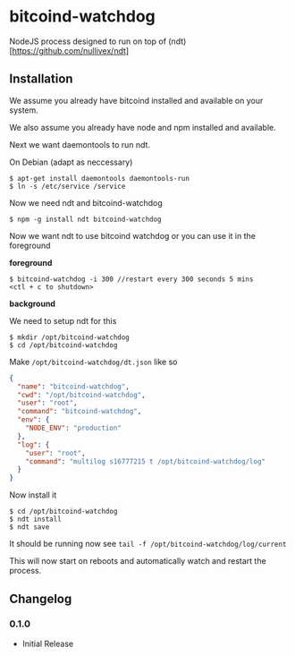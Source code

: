 bitcoind-watchdog
========

NodeJS process designed to run on top of (ndt)[https://github.com/nullivex/ndt]

## Installation

We assume you already have bitcoind installed and available on your system.

We also assume you already have node and npm installed and available.

Next we want daemontools to run ndt.

On Debian (adapt as neccessary)
```
$ apt-get install daemontools daemontools-run
$ ln -s /etc/service /service
```

Now we need ndt and bitcoind-watchdog

```
$ npm -g install ndt bitcoind-watchdog
```

Now we want ndt to use bitcoind watchdog or you can use it in the foreground

**foreground**
```
$ bitcoind-watchdog -i 300 //restart every 300 seconds 5 mins
<ctl + c to shutdown>
```

**background**

We need to setup ndt for this

```
$ mkdir /opt/bitcoind-watchdog
$ cd /opt/bitcoind-watchdog
```

Make `/opt/bitcoind-watchdog/dt.json` like so

```json
{
  "name": "bitcoind-watchdog",
  "cwd": "/opt/bitcoind-watchdog",
  "user": "root",
  "command": "bitcoind-watchdog",
  "env": {
    "NODE_ENV": "production"
  },
  "log": {
    "user": "root",
    "command": "multilog s16777215 t /opt/bitcoind-watchdog/log"
  }
}
```

Now install it

```
$ cd /opt/bitcoind-watchdog
$ ndt install
$ ndt save
```

It should be running now see `tail -f /opt/bitcoind-watchdog/log/current`

This will now start on reboots and automatically watch and restart the process.

## Changelog

### 0.1.0
* Initial Release
